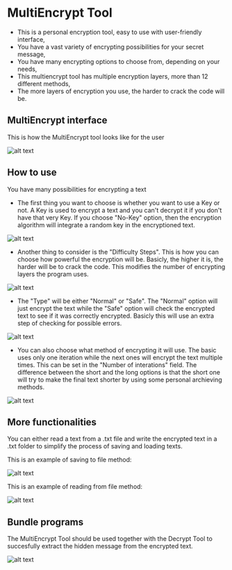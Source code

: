 # MultiEncrypt Tool

* This is a personal encryption tool, easy to use with user-friendly interface,
* You have a vast variety of encrypting possibilities for your secret message,
* You have many encrypting options to choose from, depending on your needs,
* This multiencrypt tool has multiple encryption layers, more than 12 different methods,
* The more layers of encryption you use, the harder to crack the code will be.

## MultiEncrypt interface

This is how the MultiEncrypt tool looks like for the user

![alt text](https://github.com/andrei-voia/multi_encrypt_tool/blob/master/Screenshot_8.png "looks")

## How to use

You have many possibilities for encrypting a text

* The first thing you want to choose is whether you want to use a Key or not. A Key is used to encrypt a text and you can't decrypt it if you don't have that very Key. If you choose "No-Key" option, then the encryption algorithm will integrate a random key in the encryptioned text.

![alt text](https://github.com/andrei-voia/multi_encrypt_tool/blob/master/Screenshot_4.png "looks")

* Another thing to consider is the "Difficulty Steps". This is how you can choose how powerful the encryption will be. Basicly, the higher it is, the harder will be to crack the code. This modifies the number of encrypting layers the program uses. 

![alt text](https://github.com/andrei-voia/multi_encrypt_tool/blob/master/Screenshot_5.png "looks")

* The "Type" will be either "Normal" or "Safe". The "Normal" option will just encrypt the text while the "Safe" option will check the encrypted text to see if it was correctly encrypted. Basicly this will use an extra step of checking for possible errors.

![alt text](https://github.com/andrei-voia/multi_encrypt_tool/blob/master/Screenshot_2.png "looks")

* You can also choose what method of encrypting it will use. The basic uses only one iteration while the next ones will encrypt the text multiple times. This can be set in the "Number of interations" field. The difference between the short and the long options is that the short one will try to make the final text shorter by using some personal archieving methods.

![alt text](https://github.com/andrei-voia/multi_encrypt_tool/blob/master/Screenshot_3.png "looks")


## More functionalities

You can either read a text from a .txt file and write the encrypted text in a .txt folder to simplify the process of saving and loading texts.

This is an example of saving to file method:

![alt text](https://github.com/andrei-voia/multi_encrypt_tool/blob/master/Screenshot_6.png "looks")


This is an example of reading from file method:

![alt text](https://github.com/andrei-voia/multi_encrypt_tool/blob/master/Screenshot_7.png "looks")

## Bundle programs

The MultiEncrypt Tool should be used together with the Decrypt Tool to succesfully extract the hidden message from the encrypted text.


![alt text](https://github.com/andrei-voia/multi_encrypt_tool/blob/master/Screenshot_1.png "looks")
